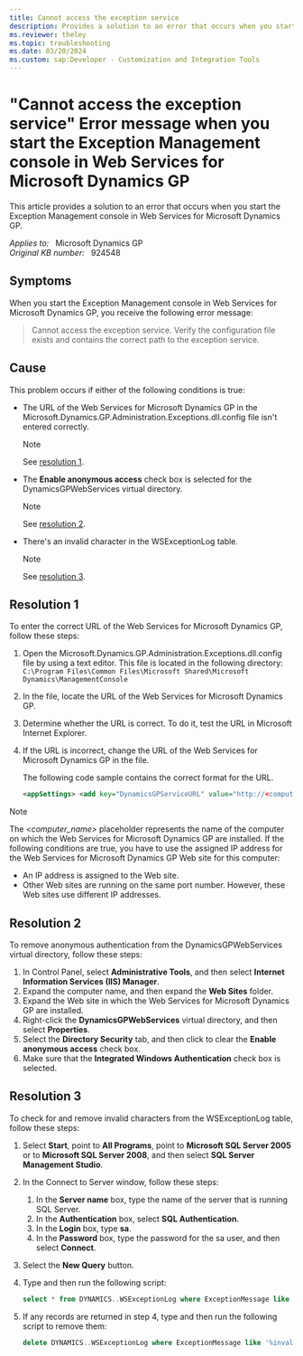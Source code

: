 ```yaml
---
title: Cannot access the exception service
description: Provides a solution to an error that occurs when you start the Exception Management console in Web Services for Microsoft Dynamics GP.
ms.reviewer: theley
ms.topic: troubleshooting
ms.date: 03/20/2024
ms.custom: sap:Developer - Customization and Integration Tools
---
```

# "Cannot access the exception service" Error message when you start the Exception Management console in Web Services for Microsoft Dynamics GP

This article provides a solution to an error that occurs when you start the Exception Management console in Web Services for Microsoft Dynamics GP.

_Applies to:_ &nbsp; Microsoft Dynamics GP  
_Original KB number:_ &nbsp; 924548

## Symptoms

When you start the Exception Management console in Web Services for Microsoft Dynamics GP, you receive the following error message:
> Cannot access the exception service. Verify the configuration file exists and contains the correct path to the exception service.

## Cause

This problem occurs if either of the following conditions is true:

- The URL of the Web Services for Microsoft Dynamics GP in the Microsoft.Dynamics.GP.Administration.Exceptions.dll.config file isn't entered correctly.

    > [!NOTE]
    > See [resolution 1](#resolution-1).
- The **Enable anonymous access** check box is selected for the DynamicsGPWebServices virtual directory.

    > [!NOTE]
    > See [resolution 2](#resolution-2).
- There's an invalid character in the WSExceptionLog table.

    > [!NOTE]
    > See [resolution 3](#resolution-3).

## Resolution 1

To enter the correct URL of the Web Services for Microsoft Dynamics GP, follow these steps:

1. Open the Microsoft.Dynamics.GP.Administration.Exceptions.dll.config file by using a text editor. This file is located in the following directory:  
    `C:\Program Files\Common Files\Microsoft Shared\Microsoft Dynamics\ManagementConsole`

2. In the file, locate the URL of the Web Services for Microsoft Dynamics GP.
3. Determine whether the URL is correct. To do it, test the URL in Microsoft Internet Explorer.
4. If the URL is incorrect, change the URL of the Web Services for Microsoft Dynamics GP in the file.

    The following code sample contains the correct format for the URL.

    ```xml
    <appSettings> <add key="DynamicsGPServiceURL" value="http://<computer_name>:80/DynamicsGPWebServices/DynamicsGPService.asmx" /> </appSettings>
    ```

> [!NOTE]
> The *<computer_name>* placeholder represents the name of the computer on which the Web Services for Microsoft Dynamics GP are installed. If the following conditions are true, you have to use the assigned IP address for the Web Services for Microsoft Dynamics GP Web site for this computer:
>
> - An IP address is assigned to the Web site.
> - Other Web sites are running on the same port number. However, these Web sites use different IP addresses.

## Resolution 2

To remove anonymous authentication from the DynamicsGPWebServices virtual directory, follow these steps:

1. In Control Panel, select **Administrative Tools**, and then select **Internet Information Services (IIS) Manager**.
2. Expand the computer name, and then expand the **Web Sites** folder.
3. Expand the Web site in which the Web Services for Microsoft Dynamics GP are installed.
4. Right-click the **DynamicsGPWebServices** virtual directory, and then select **Properties**.
5. Select the **Directory Security** tab, and then click to clear the **Enable anonymous access** check box.
6. Make sure that the **Integrated Windows Authentication** check box is selected.

## Resolution 3

To check for and remove invalid characters from the WSExceptionLog table, follow these steps:

1. Select **Start**, point to **All Programs**, point to **Microsoft SQL Server 2005** or to **Microsoft SQL Server 2008**, and then select **SQL Server Management Studio**.
2. In the Connect to Server window, follow these steps:
    1. In the **Server name** box, type the name of the server that is running SQL Server.
    2. In the **Authentication** box, select **SQL Authentication**.
    3. In the **Login** box, type **sa**.
    4. In the **Password** box, type the password for the sa user, and then select **Connect**.
3. Select the **New Query** button.
4. Type and then run the following script:

    ```sql
    select * from DYNAMICS..WSExceptionLog where ExceptionMessage like '%invalid character%'  
    ```

5. If any records are returned in step 4, type and then run the following script to remove them:

    ```sql
    delete DYNAMICS..WSExceptionLog where ExceptionMessage like '%invalid character%'  
    ```
